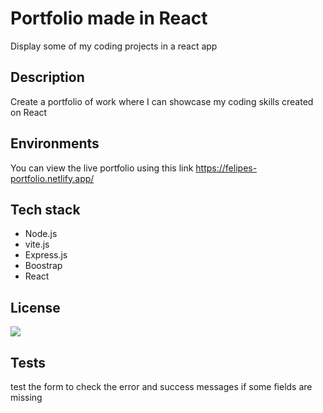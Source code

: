 # Portfolio made in React

Display some of my coding projects in a react app

## Description

Create a portfolio of work where I can showcase my coding skills created on React

## Environments

You can view the live portfolio using this link https://felipes-portfolio.netlify.app/

## Tech stack

- Node.js
- vite.js
- Express.js
- Boostrap
- React

## License

<img src="https://img.shields.io/static/v1?label=License&message=MIT&color=GREEN"/>

## Tests

test the form to check the error and success messages if some fields are missing
